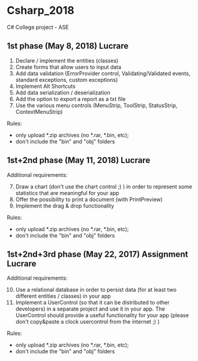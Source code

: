 # Csharp_2018
C# College project - ASE


## 1st phase (May 8, 2018) Lucrare
1. Declare / implement the entities (classes)
2. Create forms that allow users to input data
3. Add data validation (ErrorProvider control, Validating/Validated events, standard exceptions, custom exceptions)
5. Implement Alt Shortcuts
4. Add data serialization / deserialization
5. Add the option to export a report as a txt file
6. Use the various menu controls (MenuStrip, ToolStrip, StatusStrip, ContextMenuStrip)

Rules:
- only upload *.zip archives (no *.rar, *.bin, etc);
- don't include the "bin" and "obj" folders

## 1st+2nd phase (May 11, 2018) Lucrare
Additional requirements:

7. Draw a chart (don't use the chart control ;) ) in order to represent some statistics that are meaningful for your app 
8. Offer the possibility to print a document (with PrintPreview)
9. Implement the drag & drop functionality

Rules:
- only upload *.zip archives (no *.rar, *.bin, etc);
- don't include the "bin" and "obj" folders


## 1st+2nd+3rd phase (May 22, 2017) Assignment Lucrare
Additional requirements:

10. Use a relational database in order to persist data (for at least two different entities / classes) in your app
11. Implement a UserControl (so that it can be distributed to other developers) in a separate project and use it in your app. The UserControl should provide a useful functionality for your app (please don't copy&paste a clock usercontrol from the internet ;) )

Rules:
- only upload *.zip archives (no *.rar, *.bin, etc);
- don't include the "bin" and "obj" folders

